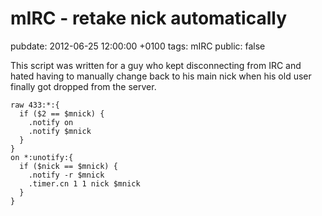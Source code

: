 # mIRC - retake nick automatically
pubdate: 2012-06-25 12:00:00 +0100
tags: mIRC
public: false

This script was written for a guy who kept disconnecting from IRC and hated having to manually change back to his main nick when his old user finally got dropped from the server.

	raw 433:*:{
	  if ($2 == $mnick) {
	    .notify on
	    .notify $mnick
	  }
	}
	on *:unotify:{
	  if ($nick == $mnick) {
	    .notify -r $mnick
	    .timer.cn 1 1 nick $mnick
	  }
	}